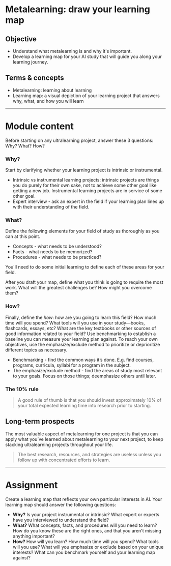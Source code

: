 # Metalearning: draw your learning map

## Objective

- Understand what metalearning is and why it's important.
- Develop a learning map for your AI study that will guide you along your learning journey.

## Terms & concepts

- Metalearning: learning about learning
- Learning map: a visual depiction of your learning project that answers why, what, and how you will learn

-----

# Module content

Before starting on any ultralearning project, answer these 3 questions: Why? What? How?

### Why?

Start by clarifying whether your learning project is intrinsic or instrumental.

- Intrinsic vs instrumental learning projects: intrinsic projects are things you do purely for their own sake, not to achieve some other goal like getting a new job. Instrumental learning projects are in service of some other goal.
- Expert interview - ask an expert in the field if your learning plan lines up with their understanding of the field.

### What? 

Define the following elements for your field of study as thoroughly as you can at this point.

- Concepts - what needs to be understood?
- Facts - what needs to be memorized?
- Procedures - what needs to be practiced?

You'll need to do some initial learning to define each of these areas for your field.

After you draft your map, define what you think is going to require the most work. What will the greatest challenges be? How might you overcome them?

### How?

Finally, define the *how*: how are you going to learn this field? How much time will you spend? What tools will you use in your study—books, flashcards, essays, etc? What are the key textbooks or other sources of good information related to your field? Use benchmarking to establish a baseline you can measure your learning plan against. To reach your own objectives, use the emphasize/exclude method to prioritize or deprioritize different topics as necessary.

- Benchmarking - find the common ways it’s done. E.g. find courses, programs, curricula, syllabi for a program in the subject.
- The emphasize/exclude method - find the areas of study most relevant to your goals. Focus on those things; deemphasize others until later.

### The 10% rule

> A good rule of thumb is that you should invest approximately 10% of your total expected learning time into research prior to starting.

## Long-term prospects

The most valuable aspect of metalearning for one project is that you can apply what you’ve learned about metalearning to your next project, to keep stacking ultralearning projects throughout your life.

> The best research, resources, and strategies are useless unless you follow up with concentrated efforts to learn.

-----

# Assignment

Create a learning map that reflects your own particular interests in AI. Your learning map should answer the following questions:

- **Why?** Is your project instrumental or intrinsic? What expert or experts have you interviewed to understand the field?
- **What?** What concepts, facts, and procedures will you need to learn? How do you know these are the right ones, and that you aren't missing anything important?
- **How?** How will you learn? How much time will you spend? What tools will you use? What will you emphasize or exclude based on your unique interests? What can you benchmark yourself and your learning map against?